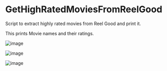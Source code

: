 # GetHighRatedMoviesFromReelGood
Script to extract highly rated movies from Reel Good and print it.

This prints Movie names and their ratings.


![image](https://user-images.githubusercontent.com/14288989/132490550-c8ffe4ec-d673-4ab3-8805-ce902cc3e3e0.png)


![image](https://user-images.githubusercontent.com/14288989/132491013-5b99f903-78b8-4ab9-b0f1-bad433e7fe06.png)


![image](https://user-images.githubusercontent.com/14288989/132491206-a48e3d87-404b-421c-b49e-684522fd518d.png)
